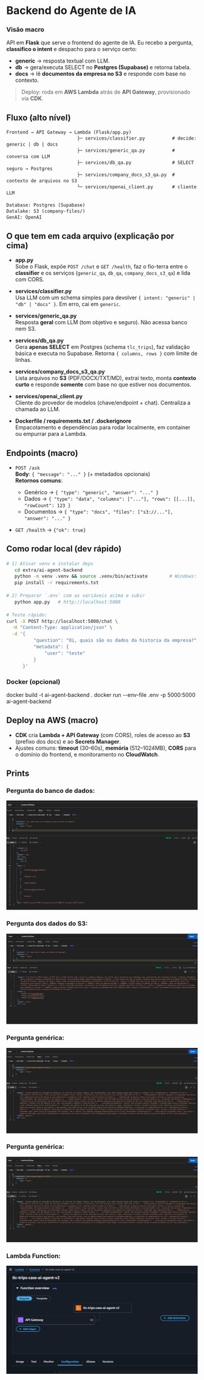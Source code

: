 # Backend do Agente de IA

### Visão macro
API em **Flask** que serve o frontend do agente de IA. Eu recebo a pergunta, **classifico o intent** e despacho para o serviço certo:
- **generic** → resposta textual com LLM.
- **db** → gera/executa SELECT no **Postgres (Supabase)** e retorna tabela.
- **docs** → lê **documentos da empresa no S3** e responde com base no contexto.

> Deploy: roda em **AWS Lambda** atrás de **API Gateway**, provisionado via **CDK**.


## Fluxo (alto nível)
```
Frontend → API Gateway → Lambda (Flask/app.py)
                          ├─ services/classifier.py          # decide: generic | db | docs
                          ├─ services/generic_qa.py          # conversa com LLM
                          ├─ services/db_qa.py               # SELECT seguro → Postgres
                          ├─ services/company_docs_s3_qa.py  # contexto de arquivos no S3
                          └─ services/openai_client.py       # cliente LLM

Database: Postgres (Supabase)  
Datalake: S3 (company-files/)  
GenAI: OpenAI
```


## O que tem em cada arquivo (explicação por cima)
- **app.py**  
  Sobe o Flask, expõe `POST /chat` e `GET /health`, faz o fio-terra entre o **classifier** e os serviços (`generic_qa`, `db_qa`, `company_docs_s3_qa`) e lida com CORS.

- **services/classifier.py**  
  Usa LLM com um schema simples para devolver `{ intent: "generic" | "db" | "docs" }`. Em erro, cai em `generic`.

- **services/generic_qa.py**  
  Resposta **geral** com LLM (tom objetivo e seguro). Não acessa banco nem S3.

- **services/db_qa.py**  
  Gera **apenas SELECT** em Postgres (schema `tlc_trips`), faz validação básica e executa no Supabase. Retorna `{ columns, rows }` com limite de linhas.

- **services/company_docs_s3_qa.py**  
  Lista arquivos no **S3** (PDF/DOCX/TXT/MD), extrai texto, monta **contexto curto** e responde **somente** com base no que estiver nos documentos.

- **services/openai_client.py**  
  Cliente do provedor de modelos (chave/endpoint + chat). Centraliza a chamada ao LLM.

- **Dockerfile / requirements.txt / .dockerignore**  
  Empacotamento e dependências para rodar localmente, em container ou empurrar para a Lambda.


## Endpoints (macro)
- `POST /ask`  
  **Body**: `{ "message": "..." }` (+ metadados opcionais)  
  **Retornos comuns**:
  - Genérico → `{ "type": "generic", "answer": "..." }`
  - Dados → `{ "type": "data", "columns": ["..."], "rows": [[...]], "rowCount": 123 }`
  - Documentos → `{ "type": "docs", "files": ["s3://..."], "answer": "..." }`

- `GET /health` → `{"ok": true}`


## Como rodar local (dev rápido)
```bash
# 1) Ativar venv e instalar deps  
   cd extra/ai-agent-backend  
   python -m venv .venv && source .venv/bin/activate        # Windows: .venv\Scripts\activate  
   pip install -r requirements.txt

# 2) Preparar `.env` com as variáveis acima e subir  
   python app.py   # http://localhost:5000

# Teste rápido:
curl -X POST http://localhost:5000/chat \
  -H "Content-Type: application/json" \
  -d '{
          "question": "Oi, quais são os dados da historia da empresa?",
          "metadata": {
              "user": "teste"
          }
      }'
```

### Docker (opcional)
docker build -t ai-agent-backend .
docker run --env-file .env -p 5000:5000 ai-agent-backend


## Deploy na AWS (macro)
- **CDK** cria **Lambda + API Gateway** (com CORS), roles de acesso ao **S3** (prefixo dos docs) e ao **Secrets Manager**.
- Ajustes comuns: **timeout** (30–60s), **memória** (512–1024MB), **CORS** para o domínio do frontend, e monitoramento no **CloudWatch**.



## Prints

### Pergunta do banco de dados:
![Pergunta do banco de dados](../images/api-db.png)

### Pergunta dos dados do S3:
![Pergunta do banco de dados](../images/api-docs.png)

### Pergunta genérica:
![Pergunta do banco de dados](../images/api-generic.png)

### Pergunta genérica:
![Pergunta do banco de dados](../images/api-generic.png)

### Lambda Function:
![Lambda Function](../images/aws-lambda.png)
